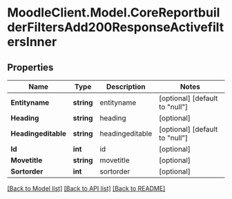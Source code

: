 # MoodleClient.Model.CoreReportbuilderFiltersAdd200ResponseActivefiltersInner

## Properties

Name | Type | Description | Notes
------------ | ------------- | ------------- | -------------
**Entityname** | **string** | entityname | [optional] [default to "null"]
**Heading** | **string** | heading | [optional] 
**Headingeditable** | **string** | headingeditable | [optional] [default to "null"]
**Id** | **int** | id | [optional] 
**Movetitle** | **string** | movetitle | [optional] 
**Sortorder** | **int** | sortorder | [optional] 

[[Back to Model list]](../README.md#documentation-for-models) [[Back to API list]](../README.md#documentation-for-api-endpoints) [[Back to README]](../README.md)

